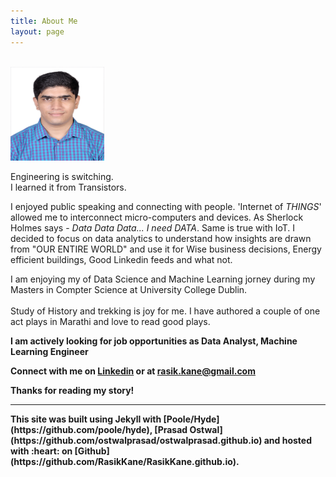 ```yaml
---
title: About Me
layout: page
---
```


<br /> 
<img class="img-circle" src="/public/RASIK.jpg" width="150" height="150">

<p class="message">
 Engineering is switching.<br />
 I learned it from Transistors. 
</p>

I enjoyed public speaking and connecting with people. 'Internet of *THINGS*' allowed me to interconnect  micro-computers and devices.
As Sherlock Holmes says - *Data Data Data... I need DATA*. Same is true with IoT. I decided to focus on data analytics to understand how insights are drawn from "OUR ENTIRE WORLD" and use it for Wise business decisions, Energy efficient buildings, Good Linkedin feeds and what not.

I am enjoying my of Data Science and Machine Learning jorney during my Masters in Compter Science at University College Dublin.
<br /> 
<br /> 
Study of History and trekking is joy for me. I have authored a couple of one act plays in Marathi and love to read good plays. 

<p class="message">
 <b>I am actively looking for job opportunities as Data Analyst, Machine Learning Engineer<b>
</p>

Connect with me on [Linkedin](https://www.linkedin.com/in/kanerasik/) or at [rasik.kane@gmail.com](mailto:rasik.kane@gmail.com)

Thanks for reading my story!

<hr size="5" width="100%" align="left" color="black">
This site was built using Jekyll with [Poole/Hyde](https://github.com/poole/hyde), [Prasad Ostwal](https://github.com/ostwalprasad/ostwalprasad.github.io)  and hosted with :heart: on [Github](https://github.com/RasikKane/RasikKane.github.io). 


